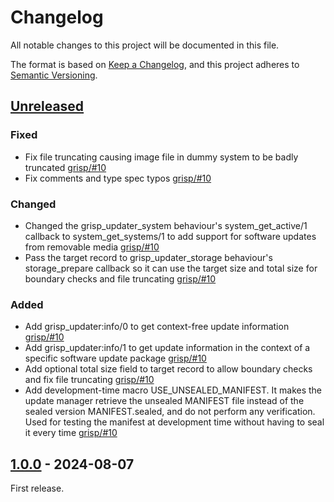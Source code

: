 # Changelog

All notable changes to this project will be documented in this file.

The format is based on [Keep a Changelog](https://keepachangelog.com/en/1.0.0/),
and this project adheres to
[Semantic Versioning](https://semver.org/spec/v2.0.0.html).

## [Unreleased]

### Fixed

 - Fix file truncating causing image file in dummy system to be badly
   truncated [grisp/#10](https://github.com/grisp/grisp_updater/pull/10)
 - Fix comments and type spec typos [grisp/#10](https://github.com/grisp/grisp_updater/pull/10)
 
### Changed

 - Changed the grisp_updater_system behaviour's system_get_active/1 callback to
   system_get_systems/1 to add support for software updates from removable
   media [grisp/#10](https://github.com/grisp/grisp_updater/pull/10)
 - Pass the target record to grisp_updater_storage behaviour's storage_prepare
   callback so it can use the target size and total size for boundary checks
   and file truncating [grisp/#10](https://github.com/grisp/grisp_updater/pull/10)

### Added

 - Add grisp_updater:info/0 to get context-free update information [grisp/#10](https://github.com/grisp/grisp_updater/pull/10)
 - Add grisp_updater:info/1 to get update information in the context
   of a specific software update package [grisp/#10](https://github.com/grisp/grisp_updater/pull/10)
 - Add optional total size field to target record to allow boundary checks and
   fix file truncating [grisp/#10](https://github.com/grisp/grisp_updater/pull/10)
 - Add development-time macro USE_UNSEALED_MANIFEST. It makes the update manager
   retrieve the unsealed MANIFEST file instead of the sealed version
   MANIFEST.sealed, and do not perform any verification. Used for testing the
   manifest at development time without having to seal it every time [grisp/#10](https://github.com/grisp/grisp_updater/pull/10)

## [1.0.0] - 2024-08-07

First release.

[Unreleased]: https://github.com/grisp/grisp_updater/compare/1.0.0...HEAD
[1.0.0]: https://github.com/grisp/grisp_updater/compare/5647c909d388910503e3b9395b03cc55d879e64b...1.0.0
